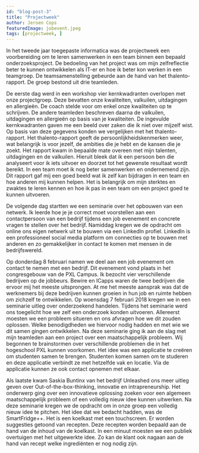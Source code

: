 ```yaml
---
id: "blog-post-3"
title: "Projectweek"
author: Jeroen Cops
featuredImage: jobevent.jpeg
tags: [projectweek, ]
---
```


In het tweede jaar toegepaste informatica was de projectweek een voorbereiding om te leren samenwerken in een team binnen een bepaald onderzoeksproject. De bedoeling van het project was om mijn zelfreflectie beter te kunnen ontwikkelen als IT-er en hoe ik beter kon werken in een teamgroep. De teamsamenstelling gebeurde aan de hand van het thalento-rapport. De groep bestond uit drie teamleden.

De eerste dag werd in een workshop vier kernkwadranten overlopen met onze projectgroep. Deze bevatten onze kwaliteiten, valkuilen, uitdagingen en allergieën. De coach stelde voor om enkel onze kwaliteiten op te schrijven. De andere teamleden beschreven daarna de valkuilen, uitdagingen en allergieën op basis van je kwaliteiten. De ingevulde kernkwadranten gaven me een beeld over zaken die ik niet over mijzelf wist. Op basis van deze gegevens konden we vergelijken met het thalento-rapport. Het thalento-rapport geeft de persoonlijkheidskenmerken weer, wat belangrijk is voor jezelf, de ambities die je hebt en de kansen die je zoekt. Het rapport kwam in bepaalde mate overeen met mijn talenten, uitdagingen en de valkuilen. Hieruit bleek dat ik een persoon ben die analyseert voor ik iets uitvoer en doorzet tot het gewenste resultaat wordt bereikt. In een team moet ik nog beter samenwerken en ondernemend zijn. Dit rapport gaf mij een goed beeld wat ik zelf kan bijdragen in een team en hoe anderen mij kunnen helpen. Het is belangrijk om mijn sterktes en zwaktes te leren kennen en hoe ik pas in een team om een project goed te kunnen uitvoeren. 
 
De volgende dag startten we een seminarie over het opbouwen van een netwerk. Ik leerde hoe je je correct moet voorstellen aan een contactpersoon van een bedrijf tijdens een job evenement en concrete vragen te stellen over het bedrijf. Namiddag kregen we de opdracht om online ons eigen netwerk uit te bouwen via een LinkedIn profiel. LinkedIn is een professioneel social media platform om connecties op te bouwen met anderen en zo gemakkelijker in contact te komen met mensen in de bedrijfswereld. 

Op donderdag 8 februari namen we deel aan een job evenement om contact te nemen met een bedrijf. Dit evenement vond plaats in het congresgebouw van de PXL Campus. Ik bezocht vier verschillende bedrijven op de jobbeurs. Bewire en ICapps waren de twee bedrijven die ervoor mij het meeste uitsprongen. At me het meeste aansprak was dat de werknemers bij deze bedrijven kunnen groeien in hun job en ruimte hebben om zichzelf te ontwikkelen. 
Op woensdag 7 februari 2018 kregen we in een seminarie uitleg over onderzoekend handelen. Tijdens het seminarie werd ons toegelicht hoe we zelf een onderzoek konden uitvoeren.  Allereerst moesten we een probleem situeren en ons afvragen hoe we dit zouden oplossen. Welke benodigdheden we hiervoor nodig hadden en met wie we dit samen gingen ontwikkelen. Na deze seminarie ging ik aan de slag met mijn teamleden aan een project over een maatschappelijk probleem. Wij begonnen te brainstormen over verschillende problemen die in het hogeschool PXL kunnen voorkomen. Het idee was een applicatie te creëren om studenten samen te brengen. Studenten komen samen om te studeren en deze applicatie verbindt ze met hetzelfde vak en locatie. Via de applicatie kunnen ze ook contact opnemen met elkaar.

Als laatste kwam Saskia Buntinx van het bedrijf Unleashed ons meer uitleg geven over Out-of-the-box-thinking, innovatie en intrapreneurship. Het onderwerp ging over een innovatieve oplossing zoeken voor een algemeen maatschappelijk probleem of een volledig nieuw idee kunnen uitwerken. Na deze seminarie kregen we de opdracht om in onze groep een volledig nieuw idee te pitchen. Het idee dat we bedacht hadden, was de SmartFridge++. Het is een koelkast met een touchscreen. Er worden suggesties getoond van recepten. Deze recepten worden bepaald aan de hand van de inhoud van de koelkast.  In een minuut moesten we een publiek overtuigen met het uitgewerkte idee. Zo kan de klant ook nagaan aan de hand van recept welke ingrediënten er nog nodig zijn.
